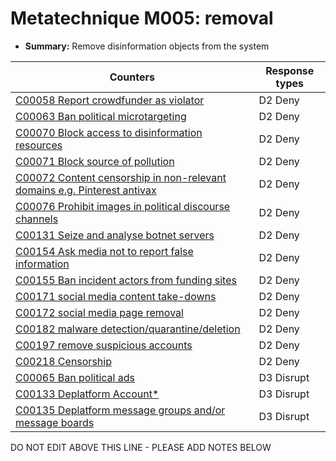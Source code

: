 # Metatechnique M005: removal

* **Summary:** Remove disinformation objects from the system


| Counters | Response types |
| -------- | -------------- |
| [C00058 Report crowdfunder as violator](../counters/C00058.md) | D2 Deny |
| [C00063 Ban political microtargeting](../counters/C00063.md) | D2 Deny |
| [C00070 Block access to disinformation resources](../counters/C00070.md) | D2 Deny |
| [C00071 Block source of pollution](../counters/C00071.md) | D2 Deny |
| [C00072 Content censorship in non-relevant domains e.g. Pinterest antivax](../counters/C00072.md) | D2 Deny |
| [C00076 Prohibit images in political discourse channels](../counters/C00076.md) | D2 Deny |
| [C00131 Seize and analyse botnet servers](../counters/C00131.md) | D2 Deny |
| [C00154 Ask media not to report false information](../counters/C00154.md) | D2 Deny |
| [C00155 Ban incident actors from funding sites](../counters/C00155.md) | D2 Deny |
| [C00171 social media content take-downs](../counters/C00171.md) | D2 Deny |
| [C00172 social media page removal](../counters/C00172.md) | D2 Deny |
| [C00182 malware detection/quarantine/deletion](../counters/C00182.md) | D2 Deny |
| [C00197 remove suspicious accounts](../counters/C00197.md) | D2 Deny |
| [C00218 Censorship](../counters/C00218.md) | D2 Deny |
| [C00065 Ban political ads](../counters/C00065.md) | D3 Disrupt |
| [C00133 Deplatform Account*](../counters/C00133.md) | D3 Disrupt |
| [C00135 Deplatform message groups and/or message boards](../counters/C00135.md) | D3 Disrupt |



DO NOT EDIT ABOVE THIS LINE - PLEASE ADD NOTES BELOW
